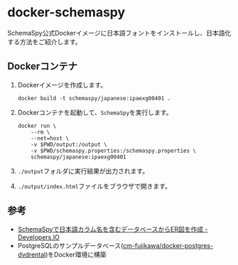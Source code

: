 # docker-schemaspy

SchemaSpy公式Dockerイメージに日本語フォントをインストールし、日本語化する方法をご紹介します。

## Dockerコンテナ

1. Dockerイメージを作成します。

    ```shell
    docker build -t schemaspy/japanese:ipaexg00401 .
    ```

1. Dockerコンテナを起動して、`SchemaSpy`を実行します。

    ```shell
    docker run \
        --rm \
        --net=host \
        -v $PWD/output:/output \
        -v $PWD/schemaspy.properties:/schemaspy.properties \
        schemaspy/japanese:ipaexg00401
    ```

1. `./output`フォルダに実行結果が出力されます。
1. `./output/index.html`ファイルをブラウザで開きます。

## 参考

- [SchemaSpyで日本語カラム名を含むデータベースからER図を作成 - Developers.IO](https://dev.classmethod.jp/articles/schemaspy-docker-localize-jp/)
- PostgreSQLのサンプルデータベース([cm\-fujikawa/docker\-postgres\-dvdrental](https://github.com/cm-fujikawa/docker-postgres-dvdrental))をDocker環境に構築
